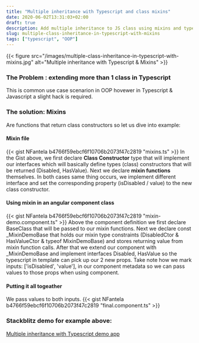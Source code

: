 ```yaml
---
title: "Multiple inheritance with Typescript and class mixins"
date: 2020-06-02T13:31:03+02:00
draft: true
description: Add multiple inheritance to JS class using mixins and typescript.
slug: multiple-class-inheritance-in-typescript-with-mixins
tags: ["typescript", "OOP"]
---
```


{{< figure src="/images/multiple-class-inheritance-in-typescript-with-mixins.jpg" alt="Multiple inheritance with Typescript & Mixins" >}}

### The Problem : extending more than 1 class in Typescript
This is common use case scenarion in OOP hovewer in Typescript & Javascript a slight hack is required.

### The solution: Mixins
Are functions that return class constructors so let us dive into example:

#### Mixin file
{{< gist NFantela b4766f59ebcf6f10706b2073f47c2819 "mixins.ts" >}}
In the Gist above, we first declare **Class Constructor** type that will implement our interfaces which will basically define types (class) constructors that will be returned (Disabled, HasValue).
Next we declare **mixin functions** themselves. In both cases same thing occurs, we implement different interface and set the corresponding property (isDisabled / value) to the new class constructor.

#### Using mixin in an angular component class
{{< gist NFantela b4766f59ebcf6f10706b2073f47c2819 "mixin-demo.component.ts" >}}
Above the component definition we first declare BaseClass that will be passed to our mixin functions. 
Next we  declare const _MixinDemoBase that holds our mixin type constraints (DisabledCtor & HasValueCtor & typeof MixinDemoBase) and stores returning value from mixin function calls.
After that we extend our component with _MixinDemoBase and implement interfaces Disabled, HasValue so the typescript in template can pick up our 2 new props. Take note how we mark  inputs: ['isDisabled', 'value'], in our component metadata so we can pass values to those props when using component.

#### Putting it all togeather
We pass values to both inputs. 
{{< gist NFantela b4766f59ebcf6f10706b2073f47c2819 "final.component.ts" >}}





### Stackblitz demo for example above:
[Multiple inheritance with Typescript demo app](https://stackblitz.com/edit/multiple-inheritance-with-mixins?file=src%2Fapp%2Fapp.component.ts)
